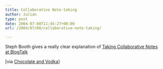 ```yaml
---
title: Collaborative Note-taking
author: Julian
type: post
date: 2004-07-08T11:45:27+00:00
url: /2004/07/08/collaborative-note-taking/

---
```

Steph Booth gives a really clear explanation of [Taking Collaborative Notes at BlogTalk][1]
  
[via [Chocolate and Vodka][2]]

 [1]: https://climbtothestars.org/archives/2004/07/08/taking-collaborative-notes-at-blogtalk/
 [2]: https://chocnvodka.blogware.com/blog/_archives/2004/7/8/101784.html